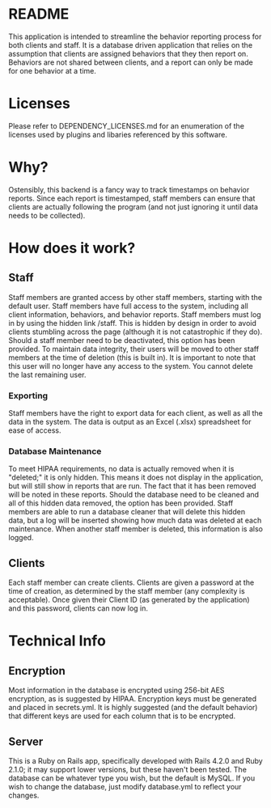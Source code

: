 # README #
This application is intended to streamline the behavior reporting process for both clients and staff. It is a database driven application that relies on the assumption that clients are assigned behaviors that they then report on. Behaviors are not shared between clients, and a report can only be made for one behavior at a time. 

# Licenses #
Please refer to DEPENDENCY_LICENSES.md for an enumeration of the licenses used by plugins and libaries referenced by this software. 

# Why? #
Ostensibly, this backend is a fancy way to track timestamps on behavior reports. Since each report is timestamped, staff members can ensure that clients are actually following the program (and not just ignoring it until data needs to be collected). 

# How does it work? #
## Staff
Staff members are granted access by other staff members, starting with the default user. Staff members have full access to the system, including all client information, behaviors, and behavior reports.
Staff members must log in by using the hidden link /staff. This is hidden by design in order to avoid clients stumbling across the page (although it is not catastrophic if they do).  
Should a staff member need to be deactivated, this option has been provided. To maintain data integrity, their users will be moved to other staff members at the time of deletion (this is built in). It is important to note that this user will no longer have any access to the system. You cannot delete the last remaining user. 

### Exporting ###
Staff members have the right to export data for each client, as well as all the data in the system. The data is output as an Excel (.xlsx) spreadsheet for ease of access.

### Database Maintenance ###
To meet HIPAA requirements, no data is actually removed when it is "deleted;" it is only hidden. This means it does not display in the application, but will still show in reports that are run. The fact that it has been removed will be noted in these reports. 
Should the database need to be cleaned and all of this hidden data removed, the option has been provided. Staff members are able to run a database cleaner that will delete this hidden data, but a log will be inserted showing how much data was deleted at each maintenance. When another staff member is deleted, this information is also logged.

## Clients
Each staff member can create clients. Clients are given a password at the time of creation, as determined by the staff member (any complexity is acceptable). Once given their Client ID (as generated by the application) and this password, clients can now log in. 

# Technical Info #
## Encryption ##
Most information in the database is encrypted using 256-bit AES encryption, as is suggested by HIPAA. Encryption keys must be generated and placed in secrets.yml. It is highly suggested (and the default behavior) that different keys are used for each column that is to be encrypted. 

## Server ##
This is a Ruby on Rails app, specifically developed with Rails 4.2.0 and Ruby 2.1.0; it may support lower versions, but these haven't been tested. 
The database can be whatever type you wish, but the default is MySQL. If you wish to change the database, just modify database.yml to reflect your changes.